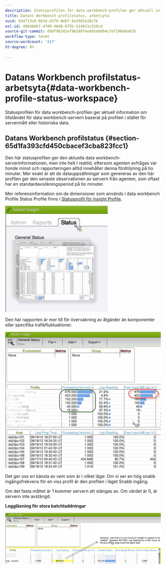 ```yaml
---
description: Statusprofilen för data workbench-profilen ger aktuell information om tillståndet för data workbench-servern baserat på profilen i stället för servermått eller historiska data.
title: Datans Workbench profilstatus, arbetsyta
uuid: b54713c8-863d-4376-8ebf-4a2985e28c76
exl-id: 40b9b0bf-4fd9-48d8-875b-514921c520cd
source-git-commit: d9df90242ef96188f4e4b5e6d04cfef196b0a628
workflow-type: tm+mt
source-wordcount: '217'
ht-degree: 0%

---
```


# Datans Workbench profilstatus-arbetsyta{#data-workbench-profile-status-workspace}

Statusprofilen för data workbench-profilen ger aktuell information om tillståndet för data workbench-servern baserat på profilen i stället för servermått eller historiska data.

## Datans Workbench profilstatus {#section-65d1fa393cfd450cbacef3cba823fcc1}

Den här statusprofilen ger den aktuella data workbench-serverinformationen, men inte helt i realtid, eftersom agenten avfrågas var tionde minut och rapporteringen alltid innehåller denna fördröjning på tio minuter. Mer exakt är att de datauppsättningar som genereras av den här profilen ger den senaste observationen av servern från agenten, som oftast har en standardavsökningsperiod på tio minuter.

Mer referensinformation om de dimensioner som används i data workbench Profile Status Profile finns i [Statusprofil för insight Profile](../../../home/monitoring-installation/monitoring-profiles/monitoring-profile-using.md#concept-d4cd7da41c8a42bab4aea25418264e64).

![](assets/Status_General_Status.png)

Den här rapporten är mer till för övervakning av åtgärder än komponenter eller specifika trafikfluktuationer.

![](assets/Status_General_page.png)

Det ger oss en känsla av vem som är i vilket läge: Om vi ser en hög snabb ingångsfrekvens för en viss profil är den profilen i läget Snabb ingång.

Om det fasta måttet är 1 kommer servern att stängas av. Om värdet är 0, är servern inte avstängd.

**Loggläsning för stora batchladdningar**

![](assets/Status_General_stalled_log.png)
